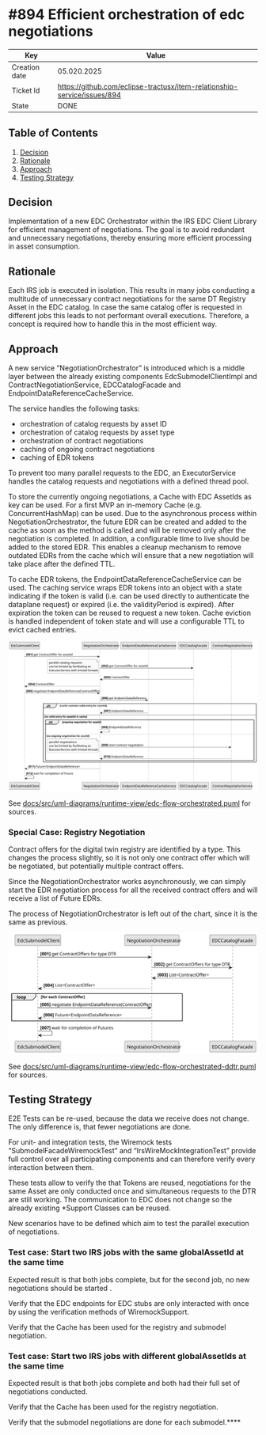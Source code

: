 # #894 Efficient orchestration of edc negotiations

| Key           | Value                                                                    |
|---------------|--------------------------------------------------------------------------|
| Creation date | 05.020.2025                                                              |
| Ticket Id     | https://github.com/eclipse-tractusx/item-relationship-service/issues/894 |    
| State         | DONE                                                                     | 

## Table of Contents

1. [Decision](#Decision)
2. [Rationale](#Rationale)
3. [Approach](#Approach)
4. [Testing Strategy](#Testing-Strategy)

## Decision

Implementation of a new EDC Orchestrator within the IRS EDC Client Library for efficient management of negotiations. The
goal is to avoid redundant and unnecessary negotiations, thereby ensuring more efficient processing in asset
consumption.

## Rationale

Each IRS job is executed in isolation. This results in many jobs conducting a multitude of unnecessary contract
negotiations for the same DT Registry Asset in the EDC catalog. In case the same catalog offer is requested in different
jobs this leads to not performant overall executions. Therefore, a concept is required how to handle this in the most
efficient way.

## Approach

A new service “NegotiationOrchestrator” is introduced which is a middle layer between the already existing components
EdcSubmodelClientImpl and ContractNegotiationService, EDCCatalogFacade and EndpointDataReferenceCacheService.

The service handles the following tasks:

- orchestration of catalog requests by asset ID
- orchestration of catalog requests by asset type
- orchestration of contract negotiations
- caching of ongoing contract negotiations
- caching of EDR tokens

To prevent too many parallel requests to the EDC, an ExecutorService handles the catalog requests and negotiations with
a defined thread pool.

To store the currently ongoing negotiations, a Cache with EDC AssetIds as key can be used. For a first MVP an in-memory
Cache (e.g. ConcurrentHashMap) can be used. Due to the asynchronous process within NegotiationOrchestrator, the future
EDR can be created and added to the cache as soon as the method is called and will be removed only after the negotiation
is completed. In addition, a configurable time to live should be added to the stored EDR. This enables a cleanup
mechanism to remove outdated EDRs from the cache which will ensure that a new negotiation will take place after the
defined TTL.

To cache EDR tokens, the EndpointDataReferenceCacheService can be used. The caching service wraps EDR tokens into an
object with a state indicating if the token is valid (i.e. can be used directly to authenticate the dataplane request)
or expired (i.e. the validityPeriod is expired). After expiration the token can be reused to request a new token. Cache
eviction is handled independent of token state and will use a configurable TTL to evict cached entries.

![edc-flow-orchestrated.svg](edc-flow-orchestrated.svg)

See [docs/src/uml-diagrams/runtime-view/edc-flow-orchestrated.puml](https://github.com/eclipse-tractusx/item-relationship-service/blob/main/docs/src/uml-diagrams/runtime-view/edc-flow-orchestrated.puml)
for sources.

### Special Case: Registry Negotiation

Contract offers for the digital twin registry are identified by a type. This changes the process slightly, so it is not
only one contract offer which will be negotiated, but potentially multiple contract offers.

Since the NegotiationOrchestrator works asynchronously, we can simply start the EDR negotiation process for all the
received contract offers and will receive a list of Future EDRs.

The process of NegotiationOrchestrator is left out of the chart, since it is the same as previous.

![edc-flow-orchestrated-ddtr.png](edc-flow-orchestrated-ddtr.svg)

See [docs/src/uml-diagrams/runtime-view/edc-flow-orchestrated-ddtr.puml](https://github.com/eclipse-tractusx/item-relationship-service/blob/main/docs/src/uml-diagrams/runtime-view/edc-flow-orchestrated-ddtr.puml)
for sources.

## Testing Strategy

E2E Tests can be re-used, because the data we receive does not change. The only difference is, that fewer negotiations
are done.

For unit- and integration tests, the Wiremock tests “SubmodelFacadeWiremockTest” and “IrsWireMockIntegrationTest”
provide full control over all participating components and can therefore verify every interaction between them.

These tests allow to verify the that Tokens are reused, negotiations for the same Asset are only conducted once and
simultaneous requests to the DTR are still working.
The communication to EDC does not change so the already existing *Support Classes can be reused.

New scenarios have to be defined which aim to test the parallel execution of negotiations.

### Test case: Start two IRS jobs with the same globalAssetId at the same time

Expected result is that both jobs complete, but for the second job, no new negotiations should be started .

Verify that the EDC endpoints for EDC stubs are only interacted with once by using the verification methods of
WiremockSupport.

Verify that the Cache has been used for the registry and submodel negotiation.

### Test case: Start two IRS jobs with different globalAssetIds at the same time

Expected result is that both jobs complete and both had their full set of negotiations conducted.

Verify that the Cache has been used for the registry negotiation.

Verify that the submodel negotiations are done for each submodel.****